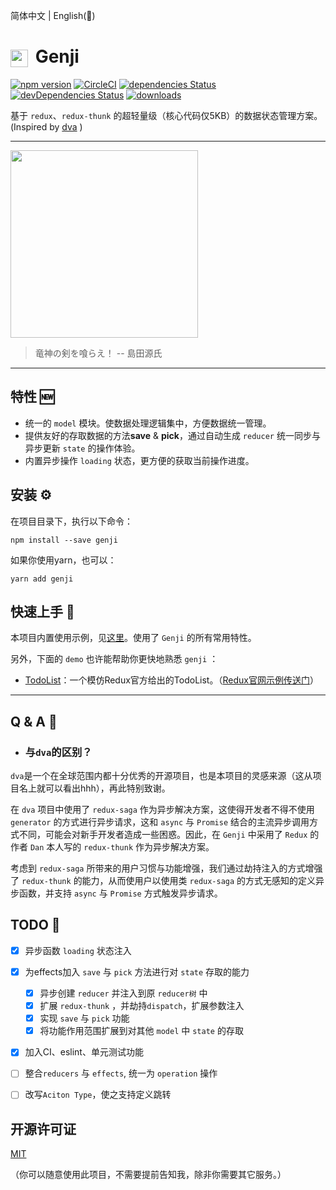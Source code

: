 简体中文 | English(:construction:)
# <img src="https://user-images.githubusercontent.com/17807197/72414887-3b7b6080-37ae-11ea-87db-d350efb54a8e.png" width="28" height="28" align="center" style="margin-right: 5px" /> Genji

[![npm version](https://img.shields.io/npm/v/genjijs.svg)](https://www.npmjs.com/package/genjijs)
[![CircleCI](https://circleci.com/gh/kelekexiao123/genjijs.svg?style=svg)](https://circleci.com/gh/kelekexiao123/genjijs)
[![dependencies Status](https://david-dm.org/kelekexiao123/genjijs/status.svg)](https://david-dm.org/kelekexiao123/genjijs)
[![devDependencies Status](https://david-dm.org/kelekexiao123/genjijs/dev-status.svg)](https://david-dm.org/kelekexiao123/genjijs?type=dev)
[![downloads](https://img.shields.io/npm/dm/genjijs.svg)](https://npmcharts.com/compare/genjijs?minimal=true)

基于 `redux`、`redux-thunk` 的超轻量级（核心代码仅5KB）的数据状态管理方案。(Inspired by [dva](https://github.com/dvajs/dva) )

---

<img src="https://user-images.githubusercontent.com/17807197/72416259-3835a400-37b1-11ea-91ed-0ca72d361802.gif" width="300" />

> 竜神の剣を喰らえ！ -- 島田源氏

---

## 特性 :new:

* 统一的 `model` 模块。使数据处理逻辑集中，方便数据统一管理。
* 提供友好的存取数据的方法**save** & **pick**，通过自动生成 `reducer` 统一同步与异步更新 `state` 的操作体验。
* 内置异步操作 `loading` 状态，更方便的获取当前操作进度。

## 安装 :gear:

在项目目录下，执行以下命令：

```
npm install --save genji
```

如果你使用yarn，也可以：
```
yarn add genji
```

## 快速上手 :beginner:

本项目内置使用示例，见[这里](https://github.com/kelekexiao123/genjijs/tree/master/example)。使用了 `Genji` 的所有常用特性。

另外，下面的 `demo` 也许能帮助你更快地熟悉 `genji` ：

* [TodoList](https://codesandbox.io/s/reverent-galois-v5c8t?fontsize=14&hidenavigation=1&theme=dark)：一个模仿Redux官方给出的TodoList。（[Redux官网示例传送门](https://codesandbox.io/s/github/reduxjs/redux/tree/master/examples/todos)）

---

## Q & A :book:

* ### 与`dva`的区别？

`dva`是一个在全球范围内都十分优秀的开源项目，也是本项目的灵感来源（这从项目名上就可以看出hhh），再此特别致谢。

在 `dva` 项目中使用了 `redux-saga` 作为异步解决方案，这使得开发者不得不使用 `generator` 的方式进行异步请求，这和 `async` 与 `Promise` 结合的主流异步调用方式不同，可能会对新手开发者造成一些困惑。因此，在 `Genji` 中采用了 `Redux` 的作者 `Dan` 本人写的 `redux-thunk` 作为异步解决方案。

考虑到 `redux-saga` 所带来的用户习惯与功能增强，我们通过劫持注入的方式增强了 `redux-thunk` 的能力，从而使用户以使用类 `redux-saga` 的方式无感知的定义异步函数，并支持 `async` 与 `Promise` 方式触发异步请求。

## TODO :construction:

- [x] 异步函数 `loading` 状态注入
- [x] 为effects加入 `save` 与 `pick` 方法进行对 `state` 存取的能力
  - [x] 异步创建 `reducer` 并注入到原 `reducer树` 中
  - [x] 扩展 `redux-thunk` ，并劫持`dispatch`，扩展参数注入
  - [x] 实现 `save` 与 `pick` 功能
  - [x] 将功能作用范围扩展到对其他 `model` 中 `state` 的存取
- [x] 加入CI、eslint、单元测试功能

- [ ] 整合`reducers` 与 `effects`, 统一为 `operation` 操作
- [ ] 改写`Aciton Type`，使之支持定义跳转

## 开源许可证

[MIT](https://github.com/kelekexiao123/genjijs/blob/master/LICENSE)

（你可以随意使用此项目，不需要提前告知我，除非你需要其它服务。）